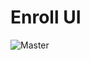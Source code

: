 # Enroll UI

![Master](https://github.com/dchbx/enroll-ui/workflows/Test,%20Lint,%20Build/badge.svg?branch=master)
